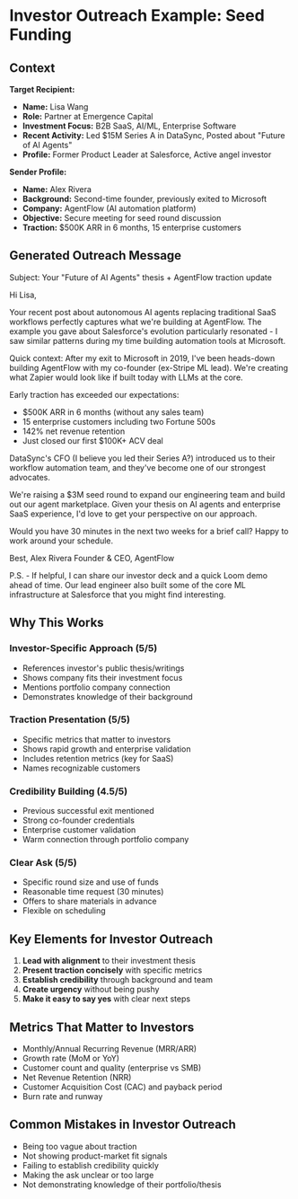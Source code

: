 # Investor Outreach Example: Seed Funding

## Context

**Target Recipient:**
- **Name:** Lisa Wang
- **Role:** Partner at Emergence Capital
- **Investment Focus:** B2B SaaS, AI/ML, Enterprise Software
- **Recent Activity:** Led $15M Series A in DataSync, Posted about "Future of AI Agents"
- **Profile:** Former Product Leader at Salesforce, Active angel investor

**Sender Profile:**
- **Name:** Alex Rivera
- **Background:** Second-time founder, previously exited to Microsoft
- **Company:** AgentFlow (AI automation platform)
- **Objective:** Secure meeting for seed round discussion
- **Traction:** $500K ARR in 6 months, 15 enterprise customers

## Generated Outreach Message

Subject: Your "Future of AI Agents" thesis + AgentFlow traction update

Hi Lisa,

Your recent post about autonomous AI agents replacing traditional SaaS workflows perfectly captures what we're building at AgentFlow. The example you gave about Salesforce's evolution particularly resonated - I saw similar patterns during my time building automation tools at Microsoft.

Quick context: After my exit to Microsoft in 2019, I've been heads-down building AgentFlow with my co-founder (ex-Stripe ML lead). We're creating what Zapier would look like if built today with LLMs at the core.

Early traction has exceeded our expectations:
- $500K ARR in 6 months (without any sales team)
- 15 enterprise customers including two Fortune 500s
- 142% net revenue retention
- Just closed our first $100K+ ACV deal

DataSync's CFO (I believe you led their Series A?) introduced us to their workflow automation team, and they've become one of our strongest advocates.

We're raising a $3M seed round to expand our engineering team and build out our agent marketplace. Given your thesis on AI agents and enterprise SaaS experience, I'd love to get your perspective on our approach.

Would you have 30 minutes in the next two weeks for a brief call? Happy to work around your schedule.

Best,
Alex Rivera
Founder & CEO, AgentFlow

P.S. - If helpful, I can share our investor deck and a quick Loom demo ahead of time. Our lead engineer also built some of the core ML infrastructure at Salesforce that you might find interesting.

## Why This Works

### Investor-Specific Approach (5/5)
- References investor's public thesis/writings
- Shows company fits their investment focus
- Mentions portfolio company connection
- Demonstrates knowledge of their background

### Traction Presentation (5/5)
- Specific metrics that matter to investors
- Shows rapid growth and enterprise validation
- Includes retention metrics (key for SaaS)
- Names recognizable customers

### Credibility Building (4.5/5)
- Previous successful exit mentioned
- Strong co-founder credentials
- Enterprise customer validation
- Warm connection through portfolio company

### Clear Ask (5/5)
- Specific round size and use of funds
- Reasonable time request (30 minutes)
- Offers to share materials in advance
- Flexible on scheduling

## Key Elements for Investor Outreach

1. **Lead with alignment** to their investment thesis
2. **Present traction concisely** with specific metrics
3. **Establish credibility** through background and team
4. **Create urgency** without being pushy
5. **Make it easy to say yes** with clear next steps

## Metrics That Matter to Investors

- Monthly/Annual Recurring Revenue (MRR/ARR)
- Growth rate (MoM or YoY)
- Customer count and quality (enterprise vs SMB)
- Net Revenue Retention (NRR)
- Customer Acquisition Cost (CAC) and payback period
- Burn rate and runway

## Common Mistakes in Investor Outreach

- Being too vague about traction
- Not showing product-market fit signals
- Failing to establish credibility quickly
- Making the ask unclear or too large
- Not demonstrating knowledge of their portfolio/thesis